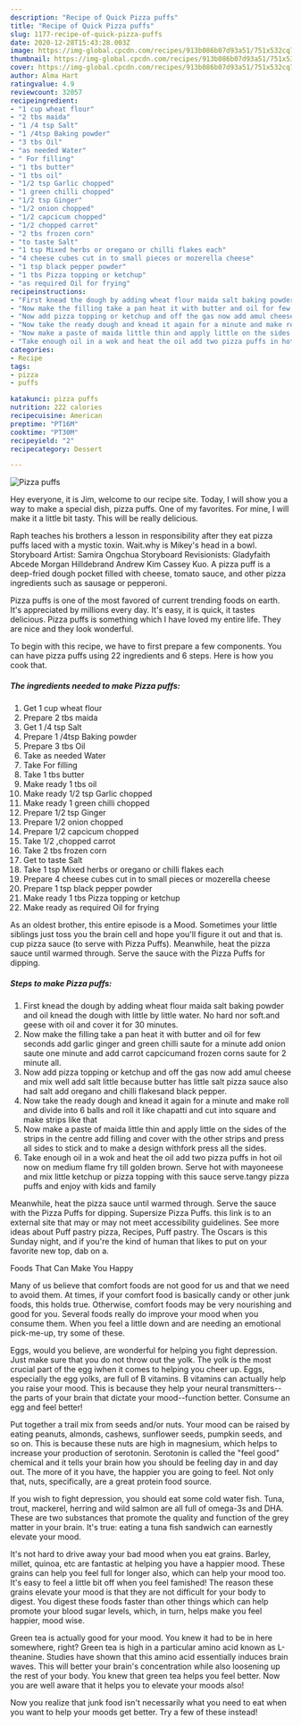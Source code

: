 ```yaml
---
description: "Recipe of Quick Pizza puffs"
title: "Recipe of Quick Pizza puffs"
slug: 1177-recipe-of-quick-pizza-puffs
date: 2020-12-28T15:43:28.003Z
image: https://img-global.cpcdn.com/recipes/913b086b07d93a51/751x532cq70/pizza-puffs-recipe-main-photo.jpg
thumbnail: https://img-global.cpcdn.com/recipes/913b086b07d93a51/751x532cq70/pizza-puffs-recipe-main-photo.jpg
cover: https://img-global.cpcdn.com/recipes/913b086b07d93a51/751x532cq70/pizza-puffs-recipe-main-photo.jpg
author: Alma Hart
ratingvalue: 4.9
reviewcount: 32057
recipeingredient:
- "1 cup wheat flour"
- "2 tbs maida"
- "1 /4 tsp Salt"
- "1 /4tsp Baking powder"
- "3 tbs Oil"
- "as needed Water"
- " For filling"
- "1 tbs butter"
- "1 tbs oil"
- "1/2 tsp Garlic chopped"
- "1 green chilli chopped"
- "1/2 tsp Ginger"
- "1/2 onion chopped"
- "1/2 capcicum chopped"
- "1/2 chopped carrot"
- "2 tbs frozen corn"
- "to taste Salt"
- "1 tsp Mixed herbs or oregano or chilli flakes each"
- "4 cheese cubes cut in to small pieces or mozerella cheese"
- "1 tsp black pepper powder"
- "1 tbs Pizza topping or ketchup"
- "as required Oil for frying"
recipeinstructions:
- "First knead the dough by adding wheat flour maida salt baking powder and oil knead the dough with little by little water. No hard nor soft.and geese with oil and cover it for 30 minutes."
- "Now make the filling take a pan heat it with butter and oil for few seconds add garlic ginger and green chilli saute for a minute add onion saute one minute and add carrot capcicumand frozen corns saute for 2 minute all."
- "Now add pizza topping or ketchup and off the gas now add amul cheese and mix well add salt little because butter has little salt pizza sauce also had salt add oregano and chilli flakesand black pepper."
- "Now take the ready dough and knead it again for a minute and make roll and divide into 6 balls and roll it like chapatti and cut into square and make strips like that"
- "Now make a paste of maida little thin and apply little on the sides of the strips in the centre add filling and cover with the other strips and press all sides to stick and to make a design withfork press all the sides."
- "Take enough oil in a wok and heat the oil add two pizza puffs in hot oil now on medium flame fry till golden brown. Serve hot with mayoneese and mix little ketchup or pizza topping with this sauce serve.tangy pizza puffs and enjoy with kids and family"
categories:
- Recipe
tags:
- pizza
- puffs

katakunci: pizza puffs 
nutrition: 222 calories
recipecuisine: American
preptime: "PT16M"
cooktime: "PT30M"
recipeyield: "2"
recipecategory: Dessert

---
```



![Pizza puffs](https://img-global.cpcdn.com/recipes/913b086b07d93a51/751x532cq70/pizza-puffs-recipe-main-photo.jpg)

Hey everyone, it is Jim, welcome to our recipe site. Today, I will show you a way to make a special dish, pizza puffs. One of my favorites. For mine, I will make it a little bit tasty. This will be really delicious.

Raph teaches his brothers a lesson in responsibility after they eat pizza puffs laced with a mystic toxin. Wait.why is Mikey&#39;s head in a bowl. Storyboard Artist: Samira Ongchua Storyboard Revisionists: Gladyfaith Abcede Morgan Hilldebrand Andrew Kim Cassey Kuo. A pizza puff is a deep-fried dough pocket filled with cheese, tomato sauce, and other pizza ingredients such as sausage or pepperoni.

Pizza puffs is one of the most favored of current trending foods on earth. It's appreciated by millions every day. It's easy, it is quick, it tastes delicious. Pizza puffs is something which I have loved my entire life. They are nice and they look wonderful.


To begin with this recipe, we have to first prepare a few components. You can have pizza puffs using 22 ingredients and 6 steps. Here is how you cook that.

<!--inarticleads1-->

##### The ingredients needed to make Pizza puffs:

1. Get 1 cup wheat flour
1. Prepare 2 tbs maida
1. Get 1 /4 tsp Salt
1. Prepare 1 /4tsp Baking powder
1. Prepare 3 tbs Oil
1. Take as needed Water
1. Take  For filling
1. Take 1 tbs butter
1. Make ready 1 tbs oil
1. Make ready 1/2 tsp Garlic chopped
1. Make ready 1 green chilli chopped
1. Prepare 1/2 tsp Ginger
1. Prepare 1/2 onion chopped
1. Prepare 1/2 capcicum chopped
1. Take 1/2 ,chopped carrot
1. Take 2 tbs frozen corn
1. Get to taste Salt
1. Take 1 tsp Mixed herbs or oregano or chilli flakes each
1. Prepare 4 cheese cubes cut in to small pieces or mozerella cheese
1. Prepare 1 tsp black pepper powder
1. Make ready 1 tbs Pizza topping or ketchup
1. Make ready as required Oil for frying


As an oldest brother, this entire episode is a Mood. Sometimes your little siblings just toss you the brain cell and hope you&#39;ll figure it out and that is. cup pizza sauce (to serve with Pizza Puffs). Meanwhile, heat the pizza sauce until warmed through. Serve the sauce with the Pizza Puffs for dipping. 

<!--inarticleads2-->

##### Steps to make Pizza puffs:

1. First knead the dough by adding wheat flour maida salt baking powder and oil knead the dough with little by little water. No hard nor soft.and geese with oil and cover it for 30 minutes.
1. Now make the filling take a pan heat it with butter and oil for few seconds add garlic ginger and green chilli saute for a minute add onion saute one minute and add carrot capcicumand frozen corns saute for 2 minute all.
1. Now add pizza topping or ketchup and off the gas now add amul cheese and mix well add salt little because butter has little salt pizza sauce also had salt add oregano and chilli flakesand black pepper.
1. Now take the ready dough and knead it again for a minute and make roll and divide into 6 balls and roll it like chapatti and cut into square and make strips like that
1. Now make a paste of maida little thin and apply little on the sides of the strips in the centre add filling and cover with the other strips and press all sides to stick and to make a design withfork press all the sides.
1. Take enough oil in a wok and heat the oil add two pizza puffs in hot oil now on medium flame fry till golden brown. Serve hot with mayoneese and mix little ketchup or pizza topping with this sauce serve.tangy pizza puffs and enjoy with kids and family


Meanwhile, heat the pizza sauce until warmed through. Serve the sauce with the Pizza Puffs for dipping. Supersize Pizza Puffs. this link is to an external site that may or may not meet accessibility guidelines. See more ideas about Puff pastry pizza, Recipes, Puff pastry. The Oscars is this Sunday night, and if you&#39;re the kind of human that likes to put on your favorite new top, dab on a. 

Foods That Can Make You Happy


Many of us believe that comfort foods are not good for us and that we need to avoid them. At times, if your comfort food is basically candy or other junk foods, this holds true. Otherwise, comfort foods may be very nourishing and good for you. Several foods really do improve your mood when you consume them. When you feel a little down and are needing an emotional pick-me-up, try some of these.

Eggs, would you believe, are wonderful for helping you fight depression. Just make sure that you do not throw out the yolk. The yolk is the most crucial part of the egg iwhen it comes to helping you cheer up. Eggs, especially the egg yolks, are full of B vitamins. B vitamins can actually help you raise your mood. This is because they help your neural transmitters--the parts of your brain that dictate your mood--function better. Consume an egg and feel better!

Put together a trail mix from seeds and/or nuts. Your mood can be raised by eating peanuts, almonds, cashews, sunflower seeds, pumpkin seeds, and so on. This is because these nuts are high in magnesium, which helps to increase your production of serotonin. Serotonin is called the "feel good" chemical and it tells your brain how you should be feeling day in and day out. The more of it you have, the happier you are going to feel. Not only that, nuts, specifically, are a great protein food source.

If you wish to fight depression, you should eat some cold water fish. Tuna, trout, mackerel, herring and wild salmon are all full of omega-3s and DHA. These are two substances that promote the quality and function of the grey matter in your brain. It's true: eating a tuna fish sandwich can earnestly elevate your mood. 

It's not hard to drive away your bad mood when you eat grains. Barley, millet, quinoa, etc are fantastic at helping you have a happier mood. These grains can help you feel full for longer also, which can help your mood too. It's easy to feel a little bit off when you feel famished! The reason these grains elevate your mood is that they are not difficult for your body to digest. You digest these foods faster than other things which can help promote your blood sugar levels, which, in turn, helps make you feel happier, mood wise.

Green tea is actually good for your mood. You knew it had to be in here somewhere, right? Green tea is high in a particular amino acid known as L-theanine. Studies have shown that this amino acid essentially induces brain waves. This will better your brain's concentration while also loosening up the rest of your body. You knew that green tea helps you feel better. Now you are well aware that it helps you to elevate your moods also!

Now you realize that junk food isn't necessarily what you need to eat when you want to help your moods get better. Try a few of these instead!

